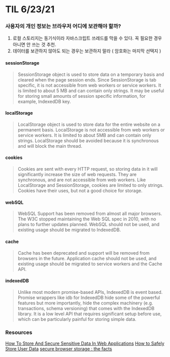# TIL 6/23/21

### 사용자의 개인 정보는 브라우저 어디에 보관해야 할까?

1. 로컬 스토리지는 동기식이라 자바스크립트 쓰레드를 막을 수 있다. 꼭 필요한 경우 아니면 안 쓰는 것 추천.
2. 데이터를 보관하지 않아도 되는 경우는 보관하지 말라 ( 암호화는 마지막 선택지 )

#### sessionStorage

> SessionStorage object is used to store data on a temporary basis and cleared when the page session ends. Since SessionStorage is tab specific, it is not accessible from web workers or service workers. It is limited to about 5 MB and can contain only strings. It may be useful for storing small amounts of session specific information, for example, IndexedDB key.

#### localStorage

> LocalStorage object is used to store data for the entire website on a permanent basis. LocalStorage is not accessible from web workers or service workers. It is limited to about 5MB and can contain only strings. LocalStorage should be avoided because it is synchronous and will block the main thread.

#### cookies

> Cookies are sent with every HTTP request, so storing data in it will significantly increase the size of web requests. They are synchronous, and are not accessible from web workers. Like LocalStorage and SessionStorage, cookies are limited to only strings. Cookies have their uses, but not a good choice for storage.

#### webSQL

> WebSQL Support has been removed from almost all major browsers. The W3C stopped maintaining the Web SQL spec in 2010, with no plans to further updates planned. WebSQL should not be used, and existing usage should be migrated to IndexedDB.

#### cache

> Cache has been deprecated and support will be removed from browsers in the future. Application cache should not be used, and existing usage should be migrated to service workers and the Cache API.

#### indexedDB

> Unlike most modern promise-based APIs, IndexedDB is event based. Promise wrappers like idb for IndexedDB hide some of the powerful features but more importantly, hide the complex machinery (e.g. transactions, schema versioning) that comes with the IndexedDB library. It is a low level API that requires significant setup before use, which can be particularly painful for storing simple data.


### Resources
[How To Store And Secure Sensitive Data In Web Applications](https://beaglesecurity.com/blog/article/how-to-store-and-secure-sensitive-data-in-web-applications.html)
[How to Safely Store User Data](https://andre.arko.net/2014/09/20/how-to-safely-store-user-data/)
[secure browser storage : the facts](https://auth0.com/blog/secure-browser-storage-the-facts/)

